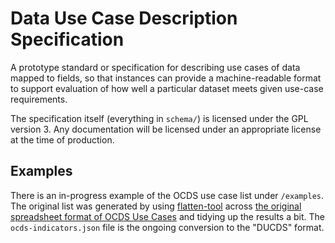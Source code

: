 # Data Use Case Description Specification

A prototype standard or specification for describing use cases of data mapped to fields, so that instances can provide a machine-readable format to support evaluation of how well a particular dataset meets given use-case requirements.

The specification itself (everything in `schema/`) is licensed under the GPL version 3. Any documentation will be licensed under an appropriate license at the time of production.

## Examples

There is an in-progress example of the OCDS use case list under `/examples`. The original list was generated by using [flatten-tool](https://flatten-tool.readthedocs.io/) across [the original spreadsheet format of OCDS Use Cases](http://bit.ly/UsingIt-indicators) and tidying up the results a bit. The `ocds-indicators.json` file is the ongoing conversion to the "DUCDS" format.
